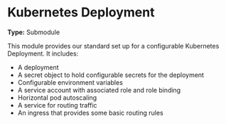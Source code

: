 # Kubernetes Deployment

**Type:** Submodule

This module provides our standard set up for a configurable Kubernetes Deployment. It includes:
- A deployment
- A secret object to hold configurable secrets for the deployment
- Configurable environment variables
- A service account with associated role and role binding
- Horizontal pod autoscaling
- A service for routing traffic
- An ingress that provides some basic routing rules
